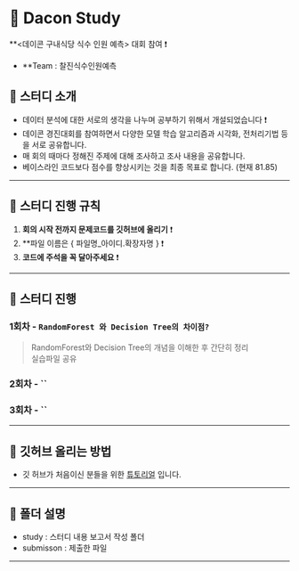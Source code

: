 # :palm_tree: Dacon Study 
 **<데이콘 구내식당 식수 인원 예측> 대회 참여 ❗️ 
-   **Team : 찰진식수인원예측 


## 🎯 스터디 소개
- 데이터 분석에 대한 서로의 생각을 나누며 공부하기 위해서 개설되었습니다 ❗️ <br>
- 데이콘 경진대회를 참여하면서 다양한 모델 학습 알고리즘과 시각화, 전처리기법 등을 서로 공유합니다. <br>
- 매 회의 때마다 정해진 주제에 대해 조사하고 조사 내용을 공유합니다.<br>
- 베이스라인 코드보다 점수를 향상시키는 것을 최종 목표로 합니다. (현재 81.85) <br>
---
## :flower_playing_cards: 스터디 진행 규칙
1. **회의 시작 전까지 문제코드를 깃허브에 올리기** ❗️
2. **파일 이름은 { 파일명_아이디.확장자명 } ❗️
3. **코드에 주석을 꼭 달아주세요** ❗️
---
## 📅 스터디 진행

### 1회차 - **`RandomForest 와 Decision Tree의 차이점?`** 
> RandomForest와 Decision Tree의 개념을 이해한 후 간단히 정리 <br>
> 실습파일 공유

### 2회차 - **``**
>

### 3회차 - **``**
>

---
## 🙋 깃허브 올리는 방법

- 깃 허브가 처음이신 분들을 위한 [튜토리얼](https://pobsiz.github.io/Project_BackEndStudy/how_to/github/index.html) 입니다.
---
## :file_folder: 폴더 설명
- study : 스터디 내용 보고서 작성 폴더 
- submisson : 제출한 파일 
- ---
